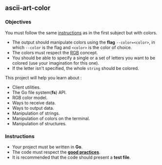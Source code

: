 ## ascii-art-color

### Objectives

You must follow the same [instructions](https://github.com/01-edu/public/blob/master/subjects/ascii-art/ascii-art.en.md) as in the first subject but with colors.

- The output should manipulate colors using the **flag** `--color=<color>`, in which `--color` is the flag and `<color>` is the color of choice.
- The colors must respect the [RGB](https://en.wikipedia.org/wiki/RGB_color_model) concept.
- You should be able to specify a single or a set of letters you want to be colored (use your imagination for this one).
- If the letter isn't specified, the whole `string` should be colored.

This project will help you learn about :

- Client utilities.
- The Go file system(**fs**) API.
- RGB color model.
- Ways to receive data.
- Ways to output data.
- Manipulation of strings.
- Manipulation of colors on the terminal.
- Manipulation of structures.

### Instructions

- Your project must be written in **Go**.
- The code must respect the [**good practices**](https://github.com/01-edu/public/blob/master/subjects/good-practices.en.md).
- It is recommended that the code should present a **test file**.
